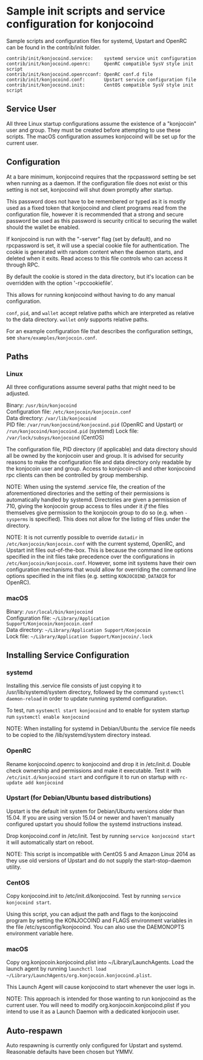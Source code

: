 Sample init scripts and service configuration for konjocoind
==========================================================

Sample scripts and configuration files for systemd, Upstart and OpenRC
can be found in the contrib/init folder.

    contrib/init/konjocoind.service:    systemd service unit configuration
    contrib/init/konjocoind.openrc:     OpenRC compatible SysV style init script
    contrib/init/konjocoind.openrcconf: OpenRC conf.d file
    contrib/init/konjocoind.conf:       Upstart service configuration file
    contrib/init/konjocoind.init:       CentOS compatible SysV style init script

Service User
---------------------------------

All three Linux startup configurations assume the existence of a "konjocoin" user
and group.  They must be created before attempting to use these scripts.
The macOS configuration assumes konjocoind will be set up for the current user.

Configuration
---------------------------------

At a bare minimum, konjocoind requires that the rpcpassword setting be set
when running as a daemon.  If the configuration file does not exist or this
setting is not set, konjocoind will shut down promptly after startup.

This password does not have to be remembered or typed as it is mostly used
as a fixed token that konjocoind and client programs read from the configuration
file, however it is recommended that a strong and secure password be used
as this password is security critical to securing the wallet should the
wallet be enabled.

If konjocoind is run with the "-server" flag (set by default), and no rpcpassword is set,
it will use a special cookie file for authentication. The cookie is generated with random
content when the daemon starts, and deleted when it exits. Read access to this file
controls who can access it through RPC.

By default the cookie is stored in the data directory, but it's location can be overridden
with the option '-rpccookiefile'.

This allows for running konjocoind without having to do any manual configuration.

`conf`, `pid`, and `wallet` accept relative paths which are interpreted as
relative to the data directory. `wallet` *only* supports relative paths.

For an example configuration file that describes the configuration settings,
see `share/examples/konjocoin.conf`.

Paths
---------------------------------

### Linux

All three configurations assume several paths that might need to be adjusted.

Binary:              `/usr/bin/konjocoind`  
Configuration file:  `/etc/konjocoin/konjocoin.conf`  
Data directory:      `/var/lib/konjocoind`  
PID file:            `/var/run/konjocoind/konjocoind.pid` (OpenRC and Upstart) or `/run/konjocoind/konjocoind.pid` (systemd)
Lock file:           `/var/lock/subsys/konjocoind` (CentOS)  

The configuration file, PID directory (if applicable) and data directory
should all be owned by the konjocoin user and group.  It is advised for security
reasons to make the configuration file and data directory only readable by the
konjocoin user and group.  Access to konjocoin-cli and other konjocoind rpc clients
can then be controlled by group membership.

NOTE: When using the systemd .service file, the creation of the aforementioned
directories and the setting of their permissions is automatically handled by
systemd. Directories are given a permission of 710, giving the konjocoin group
access to files under it _if_ the files themselves give permission to the
konjocoin group to do so (e.g. when `-sysperms` is specified). This does not allow
for the listing of files under the directory.

NOTE: It is not currently possible to override `datadir` in
`/etc/konjocoin/konjocoin.conf` with the current systemd, OpenRC, and Upstart init
files out-of-the-box. This is because the command line options specified in the
init files take precedence over the configurations in
`/etc/konjocoin/konjocoin.conf`. However, some init systems have their own
configuration mechanisms that would allow for overriding the command line
options specified in the init files (e.g. setting `KONJOCOIND_DATADIR` for
OpenRC).

### macOS

Binary:              `/usr/local/bin/konjocoind`  
Configuration file:  `~/Library/Application Support/Konjocoin/konjocoin.conf`  
Data directory:      `~/Library/Application Support/Konjocoin`  
Lock file:           `~/Library/Application Support/Konjocoin/.lock`  

Installing Service Configuration
-----------------------------------

### systemd

Installing this .service file consists of just copying it to
/usr/lib/systemd/system directory, followed by the command
`systemctl daemon-reload` in order to update running systemd configuration.

To test, run `systemctl start konjocoind` and to enable for system startup run
`systemctl enable konjocoind`

NOTE: When installing for systemd in Debian/Ubuntu the .service file needs to be copied to the /lib/systemd/system directory instead.

### OpenRC

Rename konjocoind.openrc to konjocoind and drop it in /etc/init.d.  Double
check ownership and permissions and make it executable.  Test it with
`/etc/init.d/konjocoind start` and configure it to run on startup with
`rc-update add konjocoind`

### Upstart (for Debian/Ubuntu based distributions)

Upstart is the default init system for Debian/Ubuntu versions older than 15.04. If you are using version 15.04 or newer and haven't manually configured upstart you should follow the systemd instructions instead.

Drop konjocoind.conf in /etc/init.  Test by running `service konjocoind start`
it will automatically start on reboot.

NOTE: This script is incompatible with CentOS 5 and Amazon Linux 2014 as they
use old versions of Upstart and do not supply the start-stop-daemon utility.

### CentOS

Copy konjocoind.init to /etc/init.d/konjocoind. Test by running `service konjocoind start`.

Using this script, you can adjust the path and flags to the konjocoind program by
setting the KONJOCOIND and FLAGS environment variables in the file
/etc/sysconfig/konjocoind. You can also use the DAEMONOPTS environment variable here.

### macOS

Copy org.konjocoin.konjocoind.plist into ~/Library/LaunchAgents. Load the launch agent by
running `launchctl load ~/Library/LaunchAgents/org.konjocoin.konjocoind.plist`.

This Launch Agent will cause konjocoind to start whenever the user logs in.

NOTE: This approach is intended for those wanting to run konjocoind as the current user.
You will need to modify org.konjocoin.konjocoind.plist if you intend to use it as a
Launch Daemon with a dedicated konjocoin user.

Auto-respawn
-----------------------------------

Auto respawning is currently only configured for Upstart and systemd.
Reasonable defaults have been chosen but YMMV.

